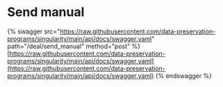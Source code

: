 # Send manual

{% swagger src="https://raw.githubusercontent.com/data-preservation-programs/singularity/main/api/docs/swagger.yaml" path="/deal/send_manual" method="post" %}
[https://raw.githubusercontent.com/data-preservation-programs/singularity/main/api/docs/swagger.yaml](https://raw.githubusercontent.com/data-preservation-programs/singularity/main/api/docs/swagger.yaml)
{% endswagger %}
